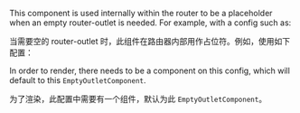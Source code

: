 This component is used internally within the router to be a placeholder when an empty
router-outlet is needed. For example, with a config such as:

当需要空的 router-outlet 时，此组件在路由器内部用作占位符。例如，使用如下配置：

In order to render, there needs to be a component on this config, which will default
to this `EmptyOutletComponent`.

为了渲染，此配置中需要有一个组件，默认为此 `EmptyOutletComponent`。